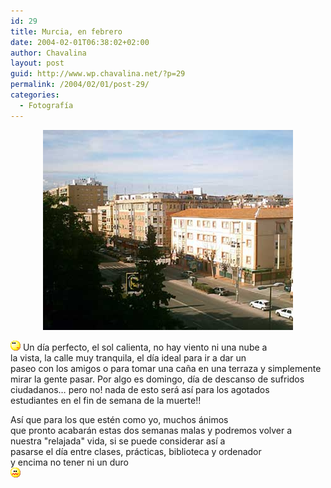 ```yaml
---
id: 29
title: Murcia, en febrero
date: 2004-02-01T06:38:02+02:00
author: Chavalina
layout: post
guid: http://www.wp.chavalina.net/?p=29
permalink: /2004/02/01/post-29/
categories:
  - Fotografía
---
```

<p align="center">
  <a href="./imagenes/fotos/murcia_febrero.jpg" target="_blank"><img src="./imagenes/fotos/murcia_febrero_low.jpg" width="400" height="320" border="0" alt="Ronda Norte" /></a>
</p>

![emo](/imagenes/emoticonos/pensativo.gif) Un d&iacute;a perfecto, el sol calienta, no hay viento ni una nube a  
la vista, la calle muy tranquila, el d&iacute;a ideal para ir a dar un  
paseo con los amigos o para tomar una ca&ntilde;a en una terraza y simplemente  
mirar la gente pasar. Por algo es domingo, d&iacute;a de descanso de sufridos  
ciudadanos… pero no! nada de esto será as&iacute; para los agotados  
estudiantes en el <span title="fin de semana pre-exámenes finales" class="anotacion">fin de semana de la muerte</span>!!

As&iacute; que para los que estén como yo, muchos ánimos  
que pronto acabarán estas dos semanas malas y podremos volver a  
nuestra "relajada" vida, si se puede considerar as&iacute; a  
pasarse el d&iacute;a entre clases, prácticas, biblioteca y ordenador  
y encima no tener ni un duro  
![emo](/imagenes/emoticonos/asqueado.gif)
